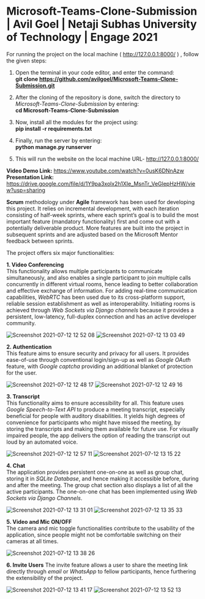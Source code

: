 # Microsoft-Teams-Clone-Submission | Avil Goel | Netaji Subhas University of Technology | Engage 2021

For running the project on the local machine ( http://127.0.0.1:8000/ ) , follow the given steps:  

1. Open the terminal in your code editor, and enter the command:    
**git clone https://github.com/avilgoel/Microsoft-Teams-Clone-Submission.git**

2. After the cloning of the repository is done, switch the directory to _Microsoft-Teams-Clone-Submission_ by entering:    
**cd Microsoft-Teams-Clone-Submission**

3. Now, install all the modules for the project using:  
**pip install -r requirements.txt**

4. Finally, run the server by entering:  
**python manage.py runserver**

5. This will run the website on the local machine URL- http://127.0.0.1:8000/       

**Video Demo Link:** https://www.youtube.com/watch?v=0usK6DNnAzw   
**Presentation Link:** https://drive.google.com/file/d/1Y9pa3xolx2h1XIe_MsnTr_VeGlepHzHW/view?usp=sharing       

**Scrum** methodology under **Agile** framework has been used for developing this project. It relies on incremental development, with each iteration consisting of half-week sprints, where each sprint’s goal is to build the most important feature (mandatory functionality) first and come out with a potentially deliverable product. More features are built into the project in subsequent sprints and are adjusted based on the Microsoft Mentor feedback between sprints.

The project offers six major functionalities:  

**1. Video Conferencing**  
This functionality allows multiple participants to communicate simultaneously, and also enables a single participant to join multiple calls concurrently in different virtual rooms, hence leading to better collaboration and effective exchange of information. For adding real-time communication capabilities, _WebRTC_ has been used due to its cross-platform support, reliable session establishment as well as interoperability. Initiating rooms is achieved through _Web Sockets via Django channels_ because it provides a persistent, low-latency, full-duplex connection and has an active developer community. 

![Screenshot 2021-07-12 12 52 08](https://user-images.githubusercontent.com/70324375/125248730-0ce23580-e312-11eb-8562-60b9a4a81e9f.png)
![Screenshot 2021-07-12 13 03 49](https://user-images.githubusercontent.com/70324375/125248742-11a6e980-e312-11eb-818d-d1cae534761b.png)


**2. Authentication**  
This feature aims to ensure security and privacy for all users. It provides ease-of-use through conventional login/sign-up as well as _Google OAuth_ feature, with _Google captcha_ providing an additional blanket of protection for the user.  

![Screenshot 2021-07-12 12 48 17](https://user-images.githubusercontent.com/70324375/125247061-271b1400-e310-11eb-8e46-fb13eba3efff.png)
![Screenshot 2021-07-12 12 49 16](https://user-images.githubusercontent.com/70324375/125249039-677b9180-e312-11eb-99ff-8987c2494eee.png)

**3. Transcript**  
This functionality aims to ensure accessibility for all. This feature uses _Google Speech-to-Text API_ to produce a meeting transcript, especially beneficial for people with auditory disabilities. It yields high degrees of convenience for participants who might have missed the meeting, by storing the transcripts and making them available for future use. For visually impaired people, the app delivers the option of reading the transcript out loud by an automated voice.       

![Screenshot 2021-07-12 12 57 11](https://user-images.githubusercontent.com/70324375/125249367-ca6d2880-e312-11eb-9f4e-be300ba95ab1.png)
![Screenshot 2021-07-12 13 15 22](https://user-images.githubusercontent.com/70324375/125249982-6434d580-e313-11eb-95d3-273ac156280a.png)

**4. Chat**  
The application provides persistent one-on-one as well as group chat, storing it in _SQLite Database_, and hence making it accessible before, during and after the meeting. The group chat section also displays a list of all the active participants. The one-on-one chat has been implemented using _Web Sockets via Django Channels_.  

![Screenshot 2021-07-12 13 31 01](https://user-images.githubusercontent.com/70324375/125251954-79aaff00-e315-11eb-89b2-d006c190597c.png)
![Screenshot 2021-07-12 13 35 33](https://user-images.githubusercontent.com/70324375/125252654-3d2bd300-e316-11eb-8862-5a2d468f7459.png)

**5. Video and Mic ON/OFF**   
The camera and mic toggle functionalities contribute to the usability of the application, since people might not be comfortable switching on their cameras at all times. 

![Screenshot 2021-07-12 13 38 26](https://user-images.githubusercontent.com/70324375/125252996-91cf4e00-e316-11eb-90a9-8d281fec457a.png)

**6. Invite Users**
The invite feature allows a user to share the meeting link directly through _email_ or _WhatsApp_ to fellow participants, hence furthering the extensibility of the project.  

![Screenshot 2021-07-12 13 41 17](https://user-images.githubusercontent.com/70324375/125253380-f9859900-e316-11eb-8d44-869cc5291121.png)
![Screenshot 2021-07-12 13 52 13](https://user-images.githubusercontent.com/70324375/125254786-6cdbda80-e318-11eb-9747-9b31ebae6ff0.png)












